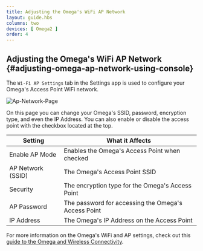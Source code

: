 ```yaml
---
title: Adjusting the Omega's WiFi AP Network
layout: guide.hbs
columns: two
devices: [ Omega2 ]
order: 4
---
```


## Adjusting the Omega's WiFi AP Network {#adjusting-omega-ap-network-using-console}

The `Wi-Fi AP Settings` tab in the Settings app is used to configure your Omega's Access Point WiFi network.

![Ap-Network-Page](https://raw.githubusercontent.com/OnionIoT/Onion-Docs/master/Omega2/Documentation/Get-Started/img/ap-network-page-1.png)

On this page you can change your Omega's SSID, password, encryption type, and even the IP Address. You can also enable or disable the access point with the checkbox located at the top.

|Setting | What it Affects |
| --- | --- |
| Enable AP Mode | Enables the Omega's Access Point when checked|
| AP Network (SSID) | The Omega's Access Point SSID |
| Security | The encryption type for the Omega's Access Point |
| AP Password | The password for accessing the Omega's Access Point |
| IP Address | The Omega's IP Address on the Access Point |

For more information on the Omega's WiFi and AP settings, check out this [guide to the Omega and Wireless Connectivity](#the-omega-and-wireless-connectivity).
